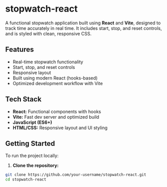 # stopwatch-react

A functional stopwatch application built using **React** and **Vite**, designed to track time accurately in real time. It includes start, stop, and reset controls, and is styled with clean, responsive CSS.

## Features

- Real-time stopwatch functionality
- Start, stop, and reset controls
- Responsive layout
- Built using modern React (hooks-based)
- Optimized development workflow with Vite

## Tech Stack

- **React:** Functional components with hooks
- **Vite:** Fast dev server and optimized build
- **JavaScript (ES6+)**
- **HTML/CSS:** Responsive layout and UI styling

## Getting Started

To run the project locally:

1. **Clone the repository:**
```bash
git clone https://github.com/your-username/stopwatch-react.git
cd stopwatch-react
